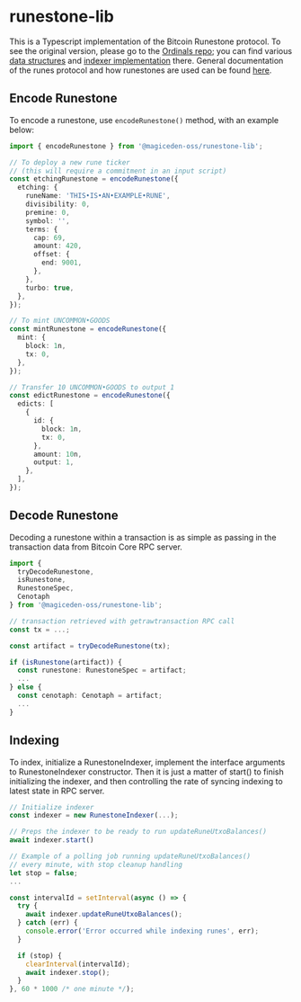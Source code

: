 # runestone-lib

This is a Typescript implementation of the Bitcoin Runestone protocol.
To see the original version, please go to the [Ordinals repo](https://github.com/ordinals/ord);
you can find various [data structures](https://github.com/ordinals/ord/tree/master/crates/ordinals/src) and
[indexer implementation](https://github.com/ordinals/ord/blob/master/src/index/updater/rune_updater.rs) there.
General documentation of the runes protocol and how runestones are used can be found
[here](https://docs.ordinals.com/runes.html).

## Encode Runestone

To encode a runestone, use `encodeRunestone()` method, with an example below:

```ts
import { encodeRunestone } from '@magiceden-oss/runestone-lib';

// To deploy a new rune ticker
// (this will require a commitment in an input script)
const etchingRunestone = encodeRunestone({
  etching: {
    runeName: 'THIS•IS•AN•EXAMPLE•RUNE',
    divisibility: 0,
    premine: 0,
    symbol: '',
    terms: {
      cap: 69,
      amount: 420,
      offset: {
        end: 9001,
      },
    },
    turbo: true,
  },
});

// To mint UNCOMMON•GOODS
const mintRunestone = encodeRunestone({
  mint: {
    block: 1n,
    tx: 0,
  },
});

// Transfer 10 UNCOMMON•GOODS to output 1
const edictRunestone = encodeRunestone({
  edicts: [
    {
      id: {
        block: 1n,
        tx: 0,
      },
      amount: 10n,
      output: 1,
    },
  ],
});
```

## Decode Runestone

Decoding a runestone within a transaction is as simple as passing in
the transaction data from Bitcoin Core RPC server.

```ts
import {
  tryDecodeRunestone,
  isRunestone,
  RunestoneSpec,
  Cenotaph
} from '@magiceden-oss/runestone-lib';

// transaction retrieved with getrawtransaction RPC call
const tx = ...;

const artifact = tryDecodeRunestone(tx);

if (isRunestone(artifact)) {
  const runestone: RunestoneSpec = artifact;
  ...
} else {
  const cenotaph: Cenotaph = artifact;
  ...
}
```

## Indexing

To index, initialize a RunestoneIndexer, implement the interface arguments
to RunestoneIndexer constructor. Then it is just a matter of start() to finish
initializing the indexer, and then controlling the rate of syncing indexing
to latest state in RPC server.

```ts
// Initialize indexer
const indexer = new RunestoneIndexer(...);

// Preps the indexer to be ready to run updateRuneUtxoBalances()
await indexer.start()

// Example of a polling job running updateRuneUtxoBalances()
// every minute, with stop cleanup handling
let stop = false;
...

const intervalId = setInterval(async () => {
  try {
    await indexer.updateRuneUtxoBalances();
  } catch (err) {
    console.error('Error occurred while indexing runes', err);
  }

  if (stop) {
    clearInterval(intervalId);
    await indexer.stop();
  }
}, 60 * 1000 /* one minute */);

```
